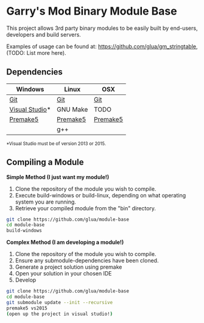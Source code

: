 # Garry's Mod Binary Module Base
This project allows 3rd party binary modules to be easily built by end-users, developers and build servers.

Examples of usage can be found at: https://github.com/glua/gm_stringtable, (TODO: List more here).

## Dependencies
| Windows | Linux | OSX |
| ------- | ----- | --- |
| [Git](https://git-scm.com/download/win) | [Git](https://git-scm.com/book/en/v2/Getting-Started-Installing-Git) | [Git](https://git-scm.com/book/en/v2/Getting-Started-Installing-Git) |
| [Visual Studio](https://www.visualstudio.com/en-us/downloads/download-visual-studio-vs.aspx)* | GNU Make | TODO |
| [Premake5](https://github.com/glua/module-base/wiki/Installing-Premake5) | [Premake5](https://github.com/glua/module-base/wiki/Installing-Premake5) | [Premake5](https://github.com/glua/module-base/wiki/Installing-Premake5) |
| | g++ | |
<sub>*Visual Studio must be of version 2013 or 2015.</sub>

## Compiling a Module
__Simple Method (I just want my module!)__

1. Clone the repository of the module you wish to compile.
2. Execute build-windows or build-linux, depending on what operating system you are running.
3. Retrieve your compiled module from the "bin" directory.

```bash
git clone https://github.com/glua/module-base
cd module-base
build-windows
```

__Complex Method (I am developing a module!)__

1. Clone the repository of the module you wish to compile.
2. Ensure any submodule-dependencies have been cloned.
3. Generate a project solution using premake
4. Open your solution in your chosen IDE
5. Develop

```bash
git clone https://github.com/glua/module-base
cd module-base
git submodule update --init --recursive
premake5 vs2015
(open up the project in visual studio!)
```
